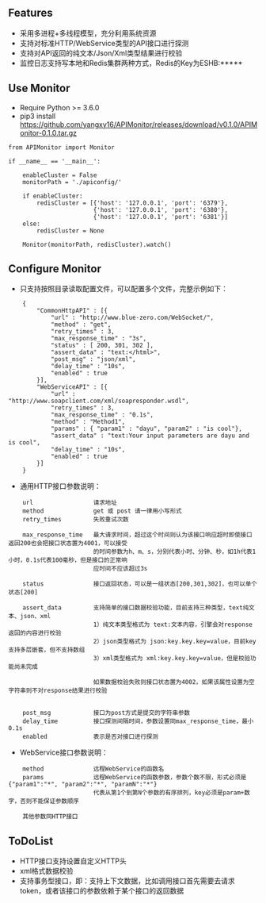 ## Features

* 采用多进程+多线程模型，充分利用系统资源
* 支持对标准HTTP/WebService类型的API接口进行探测
* 支持对API返回的纯文本/Json/Xml类型结果进行校验
* 监控日志支持写本地和Redis集群两种方式，Redis的Key为ESHB:*****

## Use Monitor
* Require Python >= 3.6.0
* pip3 install https://github.com/yangxy16/APIMonitor/releases/download/v0.1.0/APIMonitor-0.1.0.tar.gz

```
from APIMonitor import Monitor

if __name__ == '__main__':

    enableCluster = False
    monitorPath = './apiconfig/'

    if enableCluster:
        redisCluster = [{'host': '127.0.0.1', 'port': '6379'},
                        {'host': '127.0.0.1', 'port': '6380'},
                        {'host': '127.0.0.1', 'port': '6381'}]
    else:
        redisCluster = None

    Monitor(monitorPath, redisCluster).watch()
```

## Configure Monitor
* 只支持按照目录读取配置文件，可以配置多个文件，完整示例如下：
```
    {
        "CommonHttpAPI" : [{
            "url" : "http://www.blue-zero.com/WebSocket/",
            "method" : "get",
            "retry_times" : 3,
            "max_response_time" : "3s",
            "status" : [ 200, 301, 302 ],
            "assert_data" : "text:</html>",
            "post_msg" : "json/xml",
            "delay_time" : "10s",
            "enabled" : true
        }],
        "WebServiceAPI" : [{
            "url" : "http://www.soapclient.com/xml/soapresponder.wsdl",
            "retry_times" : 3,
            "max_response_time" : "0.1s",
            "method" : "Method1",
            "params" : { "param1" : "dayu", "param2" : "is cool"},
            "assert_data" : "text:Your input parameters are dayu and is cool",
            "delay_time" : "10s",
            "enabled" : true
        }]
    }
```
  
* 通用HTTP接口参数说明：
```
    url                 请求地址
    method              get 或 post 请一律用小写形式
    retry_times         失败重试次数
  
    max_response_time   最大请求时间，超过这个时间则认为该接口响应超时即使接口返回200也会把接口状态置为4001，可以接受
                        的时间参数为h、m、s，分别代表小时、分钟、秒，如1h代表1小时，0.1s代表100毫秒，但是接口的正常响
                        应时间不应该超过3s
  
    status              接口返回状态，可以是一组状态[200,301,302]，也可以单个状态[200]
  
    assert_data         支持简单的接口数据校验功能，目前支持三种类型，text纯文本、json、xml
                        1）纯文本类型格式为 text:文本内容，引擎会对response返回的内容进行校验
                        2）json类型格式为 json:key.key.key=value，目前key支持多层嵌套，但不支持数组
                        3）xml类型格式为 xml:key.key.key=value，但是校验功能尚未完成
  
                        如果数据校验失败则接口状态置为4002，如果该属性设置为空字符串则不对response结果进行校验


    post_msg            接口为post方式是提交的字符串参数
    delay_time          接口探测间隔时间，参数设置同max_response_time，最小0.1s
    enabled             表示是否对接口进行探测
```
  
* WebService接口参数说明：
```
    method              远程WebService的函数名
    params              远程WebService的函数参数，参数个数不限，形式必须是{"param1":"*", "param2":"*", "paramN":"*"}
                        代表从第1个到第N个参数的有序排列，key必须是param+数字，否则不能保证参数顺序
  
    其他参数同HTTP接口
```
  
## ToDoList
* HTTP接口支持设置自定义HTTP头
* xml格式数据校验
* 支持事务型接口，即：支持上下文数据，比如调用接口首先需要去请求token，或者该接口的参数依赖于某个接口的返回数据